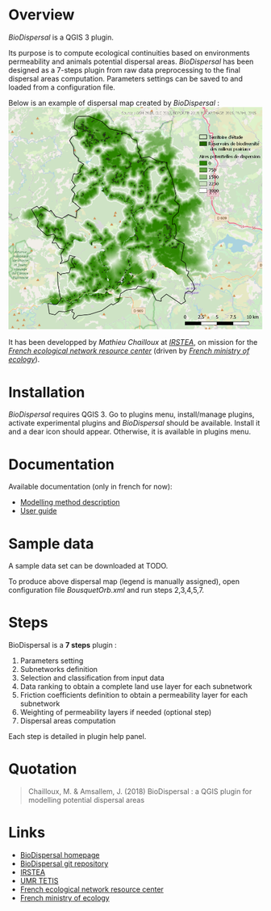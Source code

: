 


# Overview

*BioDispersal* is a QGIS 3 plugin.

Its purpose is to compute ecological continuities based on environments permeability 
and animals potential dispersal areas.
*BioDispersal* has been designed as a 7-steps plugin from raw data preprocessing to 
the final dispersal areas computation.
Parameters settings can be saved to and loaded from a configuration file.

Below is an example of dispersal map created by *BioDispersal* :
![dispEx](/docs/pictures/BioDispersalExamplePicture.png)

It has been developped by *Mathieu Chailloux* at [*IRSTEA*](http://www.irstea.fr), 
on mission for the [*French ecological network resource center*](http://www.trameverteetbleue.fr/) 
(driven by [*French ministry of ecology*](https://www.ecologique-solidaire.gouv.fr/)).

# Installation

*BioDispersal* requires QGIS 3.
Go to plugins menu, install/manage plugins, activate experimental plugins and *BioDispersal* should be available.
Install it and a dear icon should appear. Otherwise, it is available in plugins menu.

# Documentation

Available documentation (only in french for now):
 - [Modelling method description](https://www.umr-tetis.fr/jdownloads/plateformes/Notice_Plugin_BioDispersal1.0.pdf)
 - [User guide](https://www.umr-tetis.fr/jdownloads/plateformes/MethodePermeabiliteMilieux.pdf)

# Sample data

A sample data set can be downloaded at TODO.

To produce above dispersal map (legend is manually assigned), open configuration file *BousquetOrb.xml* 
and run steps 2,3,4,5,7.
 
# Steps

BioDispersal is a **7 steps** plugin :
 1. Parameters setting
 2. Subnetworks definition
 3. Selection and classification from input data
 4. Data ranking to obtain a complete land use layer for each subnetwork
 5. Friction coefficients definition to obtain a permeability layer for each subnetwork
 6. Weighting of permeability layers if needed (optional step)
 7. Dispersal areas computation
    
Each step is detailed in plugin help panel.

# Quotation

> Chailloux, M. & Amsallem, J. (2018) BioDispersal : a QGIS plugin for modelling potential dispersal areas
    
# Links
 - [BioDispersal homepage](https://www.umr-tetis.fr/index.php/fr/production/donnees-et-plateformes/plateformes/415-biodispersal)
 - [BioDispersal git repository](https://github.com/MathieuChailloux/BioDispersal)
 - [IRSTEA](http://www.irstea.fr)
 - [UMR TETIS](https://www.umr-tetis.fr)
 - [French ecological network resource center](http://www.trameverteetbleue.fr/)
 - [French ministry of ecology](https://www.ecologique-solidaire.gouv.fr/)

